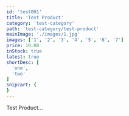 ```yaml
---
id: 'test001'
title: 'Test Product'
category: 'test-category'
path: 'test-category/test-product'
mainImage: './images/1.jpg'
images: ['1', '2', '3', '4', '5', '6', '7']
price: 10.00
inStock: true
latest: true
shortDesc: [
  'one',
  'two'
]
snipcart: {
}
---
```


Test Product...
